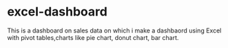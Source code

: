 # excel-dashboard
This is a dashboard on sales data on which i make a dashbaord using Excel with pivot tables,charts like pie chart, donut chart, bar chart.
